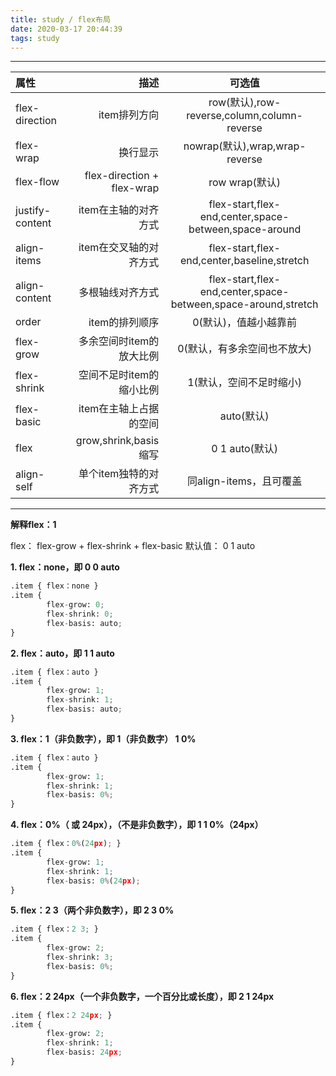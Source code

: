 ```yaml
---
title: study / flex布局
date: 2020-03-17 20:44:39
tags: study
---
```


----------------------------------


|  属性 | 描述  | 可选值|
| :-------- | --------: | :--: |
| flex-direction |  item排列方向   | row(默认),row-reverse,column,column-reverse  |
| flex-wrap |  换行显示  | nowrap(默认),wrap,wrap-reverse  |
| flex-flow | flex-direction + flex-wrap  | row wrap(默认)  |
| justify-content | item在主轴的对齐方式  | flex-start,flex-end,center,space-between,space-around  |
| align-items | item在交叉轴的对齐方式  | flex-start,flex-end,center,baseline,stretch  |
| align-content | 多根轴线对齐方式  | flex-start,flex-end,center,space-between,space-around,stretch |
| order | item的排列顺序  | 0(默认)，值越小越靠前 |
| flex-grow | 多余空间时item的放大比例  | 0(默认，有多余空间也不放大) |
| flex-shrink | 空间不足时item的缩小比例  | 1(默认，空间不足时缩小)  |
| flex-basic | item在主轴上占据的空间  | auto(默认)  |
| flex | grow,shrink,basis缩写  | 0 1 auto(默认)  |
| align-self | 单个item独特的对齐方式  | 同align-items，且可覆盖  |



----------------------------------

**解释flex：1**

flex： flex-grow  +  flex-shrink  +  flex-basic   默认值： 0 1 auto

**1. flex：none，即 0 0 auto**
``` python
.item { flex：none }
.item {
        flex-grow: 0;
        flex-shrink: 0;
        flex-basis: auto;
}
```
**2. flex：auto，即 1 1 auto**
``` python
.item { flex：auto }
.item {
        flex-grow: 1;
        flex-shrink: 1;
        flex-basis: auto;
}
```
**3. flex：1（非负数字），即 1（非负数字）  1  0%**
``` python
.item { flex：auto }
.item {
        flex-grow: 1;
        flex-shrink: 1;
        flex-basis: 0%;
}
```
**4. flex：0%（ 或 24px），（不是非负数字），即 1  1  0%（24px）**
``` python
.item { flex：0%(24px); }
.item {
        flex-grow: 1;
        flex-shrink: 1;
        flex-basis: 0%(24px);
}
```
**5. flex：2 3（两个非负数字），即 2  3  0%**
``` python
.item { flex：2 3; }
.item {
        flex-grow: 2;
        flex-shrink: 3;
        flex-basis: 0%;
}
```
**6. flex：2 24px（一个非负数字，一个百分比或长度），即 2  1  24px**
``` python
.item { flex：2 24px; }
.item {
        flex-grow: 2;
        flex-shrink: 1;
        flex-basis: 24px;
}
```